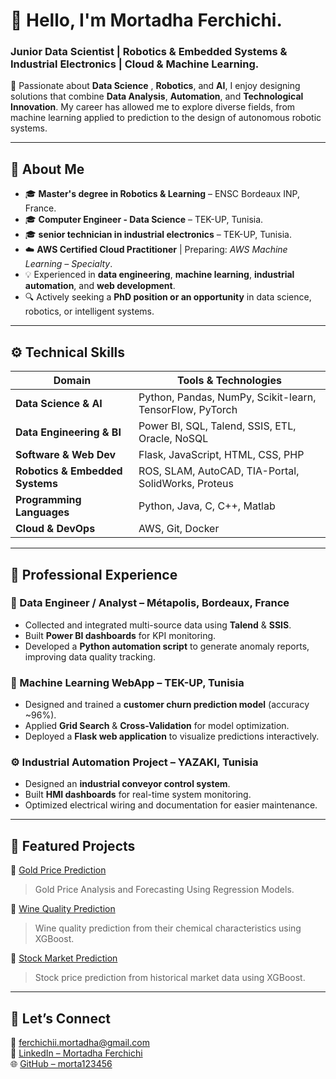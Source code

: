 # 👋 Hello, I'm Mortadha Ferchichi.
### Junior Data Scientist | Robotics & Embedded Systems & Industrial Electronics | Cloud & Machine Learning.

🎯 Passionate about **Data Science** , **Robotics**, and **AI**, I enjoy designing solutions that combine **Data Analysis**, **Automation**, and **Technological Innovation**.
My career has allowed me to explore diverse fields, from machine learning applied to prediction to the design of autonomous robotic systems.

---

## 🧩 About Me

- 🎓 **Master's degree in Robotics & Learning** – ENSC Bordeaux INP, France.
- 🎓 **Computer Engineer - Data Science** – TEK-UP, Tunisia.
- 🎓 **senior technician in industrial electronics** – TEK-UP, Tunisia.
- ☁️ **AWS Certified Cloud Practitioner** | Preparing: *AWS Machine Learning – Specialty*.
- 💡 Experienced in **data engineering**, **machine learning**, **industrial automation**, and **web development**.
- 🔍 Actively seeking a **PhD position or an opportunity** in data science, robotics, or intelligent systems.

---

## ⚙️ Technical Skills

| Domain | Tools & Technologies |
|---------|----------------------|
| **Data Science & AI** | Python, Pandas, NumPy, Scikit-learn, TensorFlow, PyTorch |
| **Data Engineering & BI** | Power BI, SQL, Talend, SSIS, ETL, Oracle, NoSQL |
| **Software & Web Dev** | Flask, JavaScript, HTML, CSS, PHP |
| **Robotics & Embedded Systems** | ROS, SLAM, AutoCAD, TIA-Portal, SolidWorks, Proteus |
| **Programming Languages** | Python, Java, C, C++, Matlab |
| **Cloud & DevOps** | AWS, Git, Docker |

---

## 💼 Professional Experience

### 🧠 Data Engineer / Analyst – Métapolis, Bordeaux, France
- Collected and integrated multi-source data using **Talend** & **SSIS**.
- Built **Power BI dashboards** for KPI monitoring.
- Developed a **Python automation script** to generate anomaly reports, improving data quality tracking.

### 🤖 Machine Learning WebApp – TEK-UP, Tunisia
- Designed and trained a **customer churn prediction model** (accuracy ~96%).
- Applied **Grid Search** & **Cross-Validation** for model optimization.
- Deployed a **Flask web application** to visualize predictions interactively.

### ⚙️ Industrial Automation Project – YAZAKI, Tunisia
- Designed an **industrial conveyor control system**.
- Built **HMI dashboards** for real-time system monitoring.
- Optimized electrical wiring and documentation for easier maintenance.
---

## 🧪 Featured Projects

🔹 [Gold Price Prediction](https://github.com/morta123456/CodeClause_Gold_Price_Prediction)
> Gold Price Analysis and Forecasting Using Regression Models.

🔹 [Wine Quality Prediction](https://github.com/morta123456/Wine_Quality_Prediction)
> Wine quality prediction from their chemical characteristics using XGBoost.

🔹 [Stock Market Prediction](https://github.com/morta123456/Stock_Market_Prediction)
>Stock price prediction from historical market data using XGBoost.


---

## 🤝 Let’s Connect

📧 [ferchichii.mortadha@gmail.com](mailto:ferchichii.mortadha@gmail.com)  
💼 [LinkedIn – Mortadha Ferchichi](https://www.linkedin.com/in/mortadha-ferchichi/)  
🌐 [GitHub – morta123456](https://github.com/morta123456)
